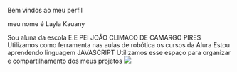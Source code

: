 Bem vindos ao meu perfil 

meu nome é Layla Kauany 

Sou aluna da escola E.E PEI JOÃO CLIMACO DE CAMARGO PIRES 
Utilizamos como ferramenta nas aulas de robótica os cursos da Alura
Estou aprendendo linguagem JAVASCRIPT
Utilizamos esse espaço para organizar e compartilhamento dos meus projetos
![](https://media1.tenor.com/m/o-pCt_VmwXUAAAAC/rachel.gif)
